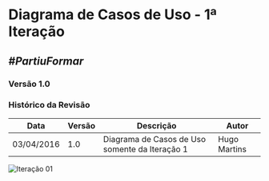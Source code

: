 # **Diagrama de Casos de Uso - 1ª Iteração**

##  ***#PartiuFormar***

### **Versão 1.0**

### Histórico da Revisão
Data|Versão|Descrição|Autor
-----|------|---------|-------
03/04/2016|1.0|Diagrama de Casos de Uso somente da Iteração 1| Hugo Martins

![Iteração 01](http://imgur.com/U8mTFmf.png)